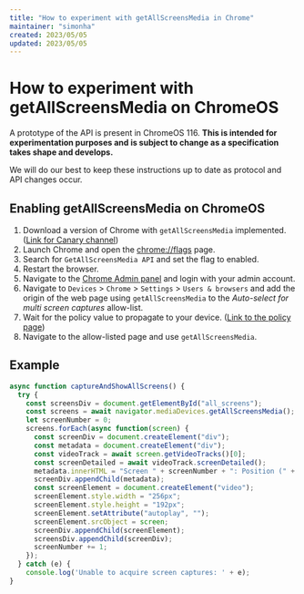 ```yaml
---
title: "How to experiment with getAllScreensMedia in Chrome"
maintainer: "simonha"
created: 2023/05/05
updated: 2023/05/05
---
```


# How to experiment with getAllScreensMedia on ChromeOS

A prototype of the API is present in ChromeOS 116. **This is intended for experimentation purposes and is subject to change as a specification takes shape and develops.**

We will do our best to keep these instructions up to date as protocol and API changes occur.

## Enabling getAllScreensMedia on ChromeOS
1. Download a version of Chrome with `getAllScreensMedia` implemented. ([Link for Canary channel](https://www.google.com/chrome/))
2. Launch Chrome and open the [chrome://flags](chrome://flags) page.
3. Search for `GetAllScreensMedia API` and set the flag to enabled.
4. Restart the browser.
5. Navigate to the [Chrome Admin panel](https://admin.google.com) and login with your admin account.
6. Navigate to `Devices` > `Chrome` > `Settings` > `Users & browsers` and add the origin of the web page using `getAllScreensMedia` to the *Auto-select for multi screen captures* allow-list.
7. Wait for the policy value to propagate to your device. ([Link to the policy page](chrome://policy))
8. Navigate to the allow-listed page and use `getAllScreensMedia`.

## Example
```javascript
async function captureAndShowAllScreens() {
  try {
    const screensDiv = document.getElementById("all_screens");
    const screens = await navigator.mediaDevices.getAllScreensMedia();
    let screenNumber = 0;
    screens.forEach(async function(screen) {
      const screenDiv = document.createElement("div");
      const metadata = document.createElement("div");
      const videoTrack = await screen.getVideoTracks()[0];
      const screenDetailed = await videoTrack.screenDetailed();
      metadata.innerHTML = "Screen " + screenNumber + ": Position (" + screenDetailed.left + ", " + screenDetailed.top + ")";
      screenDiv.appendChild(metadata);
      const screenElement = document.createElement("video");
      screenElement.style.width = "256px";
      screenElement.style.height = "192px";
      screenElement.setAttribute("autoplay", "");
      screenElement.srcObject = screen;
      screenDiv.appendChild(screenElement);
      screensDiv.appendChild(screenDiv);
      screenNumber += 1;
    });
  } catch (e) {
    console.log('Unable to acquire screen captures: ' + e);
}
```